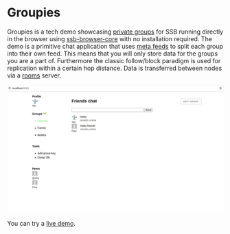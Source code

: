 # Groupies

Groupies is a tech demo showcasing [private groups] for SSB running
directly in the browser using [ssb-browser-core] with no installation
required. The demo is a primitive chat application that uses [meta
feeds] to split each group into their own feed. This means that you
will only store data for the groups you are a part of. Furthermore the
classic follow/block paradigm is used for replication within a certain
hop distance. Data is transferred between nodes via a [rooms] server.

![Screenshot of groupies demo][screenshot]

You can try a [live demo].

[private groups]: https://github.com/ssbc/private-group-spec
[ssb-browser-core]: https://github.com/arj03/ssb-browser-core
[meta feeds]: https://github.com/ssb-ngi-pointer/ssb-meta-feeds-spec
[rooms]: https://github.com/ssb-ngi-pointer/go-ssb-room
[screenshot]: assets/buttchat.jpg
[live demo]: https://between-two-worlds.dk/groupies/
